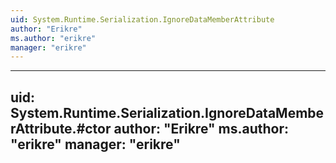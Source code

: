 ```yaml
---
uid: System.Runtime.Serialization.IgnoreDataMemberAttribute
author: "Erikre"
ms.author: "erikre"
manager: "erikre"
---
```


---
uid: System.Runtime.Serialization.IgnoreDataMemberAttribute.#ctor
author: "Erikre"
ms.author: "erikre"
manager: "erikre"
---
